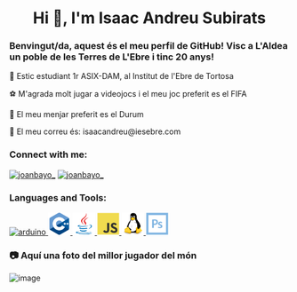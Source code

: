 <h1 align="center">Hi 👋, I'm Isaac Andreu Subirats</h1>
<h3>Benvingut/da, aquest és el meu perfil de GitHub! Visc a L'Aldea un poble de les Terres de L'Ebre i tinc 20 anys!</h3>


<p align="left">
📖  Estic estudiant 1r ASIX-DAM, al Institut de l'Ebre de Tortosa</p>
<p align="left">
⚽  M'agrada molt jugar a videojocs i el meu joc preferit es el FIFA</p>
<p align="left">
🍖  El meu menjar preferit es el Durum</p>
<p align="left">
📨  El meu correu és: isaacandreu@iesebre.com</p>

<h3 align="left">Connect with me:</h3>
<p align="left">
<a href="https://twitter.com/isaacanadreu_" target="blank"><img align="center" src="https://raw.githubusercontent.com/rahuldkjain/github-profile-readme-generator/master/src/images/icons/Social/twitter.svg" alt="joanbayo_" height="30" width="40" /></a>
<a href="https://instagram.com/isaacandreu_" target="blank"><img align="center" src="https://raw.githubusercontent.com/rahuldkjain/github-profile-readme-generator/master/src/images/icons/Social/instagram.svg" alt="joanbayo_" height="30" width="40" /></a>
</p>

<h3 align="left">Languages and Tools:</h3>
<p align="left"> <a href="https://www.arduino.cc/" target="_blank" rel="noreferrer"> <img src="https://cdn.worldvectorlogo.com/logos/arduino-1.svg" alt="arduino" width="40" height="40"/> </a> <a href="https://www.w3schools.com/cpp/" target="_blank" rel="noreferrer"> <img src="https://raw.githubusercontent.com/devicons/devicon/master/icons/cplusplus/cplusplus-original.svg" alt="cplusplus" width="40" height="40"/> </a> <a href="https://www.java.com" target="_blank" rel="noreferrer"> <img src="https://raw.githubusercontent.com/devicons/devicon/master/icons/java/java-original.svg" alt="java" width="40" height="40"/> </a> <a href="https://developer.mozilla.org/en-US/docs/Web/JavaScript" target="_blank" rel="noreferrer"> <img src="https://raw.githubusercontent.com/devicons/devicon/master/icons/javascript/javascript-original.svg" alt="javascript" width="40" height="40"/> </a> <a href="https://www.linux.org/" target="_blank" rel="noreferrer"> <img src="https://raw.githubusercontent.com/devicons/devicon/master/icons/linux/linux-original.svg" alt="linux" width="40" height="40"/> </a> <a href="https://www.photoshop.com/en" target="_blank" rel="noreferrer"> <img src="https://raw.githubusercontent.com/devicons/devicon/master/icons/photoshop/photoshop-line.svg" alt="photoshop" width="40" height="40"/> </a> </p>

<h3 align="left">📷  Aquí una foto del millor jugador del món</h3>

![image](https://user-images.githubusercontent.com/91246894/171645693-f6ccf804-8f35-498b-ab61-4e35801675cd.png)

